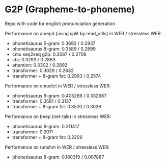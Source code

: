 # G2P (Grapheme-to-phoneme)

Repo with code for english pronunciation generation

Performance on amepd (using split by read_utils) in WER / stressless WER:

* phonetisaurus 5-gram: 0.3692 / 0.2937
* phonetisaurus 8-gram: 0.3589 / 0.2899
* cmu seq2seq g2p: 0.3087 / 0.2708
* ctc:  0.3293 / 0.2863
* attention: 0.3302 / 0.2892
* transformer: 0.3029 / 0.2682
* transformer + 8-gram fst: 0.2993 / 0.2574

Performance on cmudict in WER / stressless WER:

* phonetisaurus 8-gram: 0.405269 / 0.332987
* transformer: 0.3581 / 0.3137
* transformer + 8-gram fst: 0.3520 / 0.3026

Performance on beep (net-talk) in stressless WER:

* phonetisaurus 8-gram: 0.211417
* transformer: 0.2011
* transformer + 8-gram fst: 0.2206

Performance on runshm in WER / stressless WER:

* phonetisaurus 8-gram: 0.180319 / 0.007887
